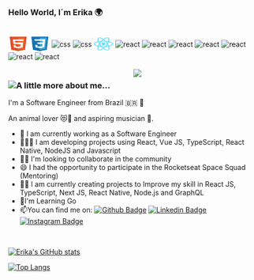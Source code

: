 ### Hello World, I´m Erika 🌍


<div style="display: inline_block"><br>
    <img align="center" alt="html" height="30" width="40" src="https://raw.githubusercontent.com/devicons/devicon/master/icons/html5/html5-original.svg">
    <img align="center" alt="css" height="30" width="40" src="https://raw.githubusercontent.com/devicons/devicon/master/icons/css3/css3-original.svg">
    <img align="center" alt="css" height="30" width="40" src="https://cdn.jsdelivr.net/gh/devicons/devicon/icons/sass/sass-original.svg" />
    <img align="center" alt="css" height="30" width="40" src="https://cdn.jsdelivr.net/gh/devicons/devicon/icons/javascript/javascript-original.svg">
    <img align="center" alt="react" height="30" width="40" src="https://raw.githubusercontent.com/devicons/devicon/master/icons/react/react-original.svg" >
    <img align="center" alt="react" height="30" width="40" src="https://cdn.jsdelivr.net/gh/devicons/devicon/icons/typescript/typescript-original.svg" />
    <img align="center" alt="react" height="30" width="40" src="https://cdn.jsdelivr.net/gh/devicons/devicon/icons/nextjs/nextjs-original.svg">
    <img align="center" alt="react" height="30" width="40" src="https://cdn.jsdelivr.net/gh/devicons/devicon/icons/jest/jest-plain.svg" />
    <img align="center" alt="react" height="30" width="40"  src="https://cdn.jsdelivr.net/gh/devicons/devicon/icons/vuejs/vuejs-original.svg">
    <img align="center" alt="react" height="30" width="40"  src="https://cdn.jsdelivr.net/gh/devicons/devicon/icons/git/git-original.svg" />
    <img align="center" alt="react" height="30" width="40" src="https://cdn.jsdelivr.net/gh/devicons/devicon/icons/ubuntu/ubuntu-plain.svg" />
    <img align="center" alt="react" height="30" width="40" src="https://cdn.jsdelivr.net/gh/devicons/devicon/icons/yarn/yarn-original.svg" />
</div>
<br/>
<img width="250" align="right" src="https://media.giphy.com/media/jIgXf4hgbHCeKiXpvt/giphy.gif">
<h3 align="left"><img src="https://media.giphy.com/media/VgCDAzcKvsR6OM0uWg/giphy.gif" width="50">A little more about me...</h3>
I'm a Software Engineer from Brazil 🇧🇷 🎯 

An animal lover 😻🐶 and aspiring musician 🎸.

- 🔭 I am currently working as a Software Engineer
- 👩🏽‍💻 I am developing projects using React, Vue JS, TypeScript, React Native, NodeJS and Javascript
- 🤝🏽 I'm looking to collaborate in the community
- 😄 I had the opportunity to participate in the Rocketseat Space Squad (Mentoring)
- ✍🏼 I am currently creating projects to Improve my skill in React JS, TypeScript, Next JS, React Native, Node.js and GraphQL
- 🤯I'm Learning Go
- 📫You can find me on: [![Github Badge](https://img.shields.io/badge/-Github-000?style=flat-square&logo=Github&logoColor=white&link=https://github.com/erikaperciliano)](https://github.com/erikaperciliano) [![Linkedin Badge](https://img.shields.io/badge/-LinkedIn-blue?style=flat-square&logo=Linkedin&logoColor=white&link=https://www.linkedin.com/in/erika-perciliano/)](https://www.linkedin.com/in/erika-perciliano/) [![Instagram Badge](https://img.shields.io/badge/-Instagram-pink?style=flat-square&logo=Instagram&logoColor=white&link=https://https://www.instagram.com/erikadeveloper/?hl=pt-br/)](https://www.instagram.com/erikadeveloper/?hl=pt-br/)




<br/>

[![Erika's GitHub stats](https://github-readme-stats.vercel.app/api?username=erikaperciliano&count_private=true&show_icons=true&theme=radical)](https://github.com/anuraghazra/github-readme-stats)

[![Top Langs](https://github-readme-stats.vercel.app/api/top-langs/?username=erikaperciliano&layout=compact&theme=radical)](https://github.com/anuraghazra/github-readme-stats)






